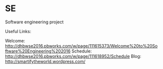 # SE
Software engineering project

Useful Links:

Welcome: http://dhbwse2016.pbworks.com/w/page/111615373/Welcome%20to%20Software%20Engineering%202016
Schedule: http://dhbwse2016.pbworks.com/w/page/111618952/Schedule
Blog: http://smartifytheworld.wordpress.com/
